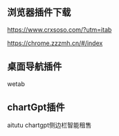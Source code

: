 ## 浏览器插件下载
https://www.crxsoso.com/?utm=itab

https://chrome.zzzmh.cn/#/index

## 桌面导航插件
wetab

## chartGpt插件
aitutu chartgpt侧边栏智能租售